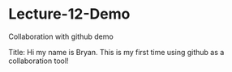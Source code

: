 # Lecture-12-Demo
Collaboration with github demo

Title:
Hi my name is Bryan. This is my first time using github as a collaboration tool!